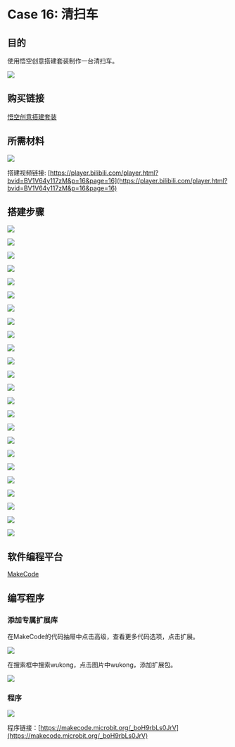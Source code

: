 ﻿# Case 16: 清扫车
## 目的
使用悟空创意搭建套装制作一台清扫车。

![](https://wiki-media-ef.oss-cn-hongkong.aliyuncs.com//images/case-16-01.png)


## 购买链接

[悟空创意搭建套装](https://item.taobao.com/item.htm?id=649813731275&spm=2015.23436601.0.0)

## 所需材料

![](https://wiki-media-ef.oss-cn-hongkong.aliyuncs.com//images/case-16-02.png)


搭建视频链接:
[https://player.bilibili.com/player.html?bvid=BV1V64y117zM&p=16&page=16](https://player.bilibili.com/player.html?bvid=BV1V64y117zM&p=16&page=16)

## 搭建步骤


![](https://wiki-media-ef.oss-cn-hongkong.aliyuncs.com//images/step-case-16-01.png)

![](https://wiki-media-ef.oss-cn-hongkong.aliyuncs.com//images/step-case-16-02.png)

![](https://wiki-media-ef.oss-cn-hongkong.aliyuncs.com//images/step-case-16-03.png)

![](https://wiki-media-ef.oss-cn-hongkong.aliyuncs.com//images/step-case-16-04.png)

![](https://wiki-media-ef.oss-cn-hongkong.aliyuncs.com//images/step-case-16-05.png)

![](https://wiki-media-ef.oss-cn-hongkong.aliyuncs.com//images/step-case-16-06.png)

![](https://wiki-media-ef.oss-cn-hongkong.aliyuncs.com//images/step-case-16-07.png)

![](https://wiki-media-ef.oss-cn-hongkong.aliyuncs.com//images/step-case-16-08.png)

![](https://wiki-media-ef.oss-cn-hongkong.aliyuncs.com//images/step-case-16-09.png)

![](https://wiki-media-ef.oss-cn-hongkong.aliyuncs.com//images/step-case-16-10.png)

![](https://wiki-media-ef.oss-cn-hongkong.aliyuncs.com//images/step-case-16-11.png)

![](https://wiki-media-ef.oss-cn-hongkong.aliyuncs.com//images/step-case-16-12.png)

![](https://wiki-media-ef.oss-cn-hongkong.aliyuncs.com//images/step-case-16-13.png)

![](https://wiki-media-ef.oss-cn-hongkong.aliyuncs.com//images/step-case-16-14.png)

![](https://wiki-media-ef.oss-cn-hongkong.aliyuncs.com//images/step-case-16-15.png)

![](https://wiki-media-ef.oss-cn-hongkong.aliyuncs.com//images/step-case-16-16.png)

![](https://wiki-media-ef.oss-cn-hongkong.aliyuncs.com//images/step-case-16-17.png)

![](https://wiki-media-ef.oss-cn-hongkong.aliyuncs.com//images/step-case-16-18.png)

![](https://wiki-media-ef.oss-cn-hongkong.aliyuncs.com//images/step-case-16-19.png)

![](https://wiki-media-ef.oss-cn-hongkong.aliyuncs.com//images/step-case-16-20.png)

![](https://wiki-media-ef.oss-cn-hongkong.aliyuncs.com//images/step-case-16-21.png)

![](https://wiki-media-ef.oss-cn-hongkong.aliyuncs.com//images/step-case-16-22.png)

![](https://wiki-media-ef.oss-cn-hongkong.aliyuncs.com//images/step-case-16-23.png)

![](https://wiki-media-ef.oss-cn-hongkong.aliyuncs.com//images/step-case-16-24.png)

## 软件编程平台

[MakeCode](https://makecode.microbit.org/)

## 编写程序
### 添加专属扩展库

在MakeCode的代码抽屉中点击高级，查看更多代码选项，点击扩展。

![](https://wiki-media-ef.oss-cn-hongkong.aliyuncs.com//images/case-01-03.png)

在搜索框中搜索wukong，点击图片中wukong，添加扩展包。

![](https://wiki-media-ef.oss-cn-hongkong.aliyuncs.com//images/case-01-04.png)





### 程序

![](https://wiki-media-ef.oss-cn-hongkong.aliyuncs.com//images/case-16-05.png)

程序链接：[https://makecode.microbit.org/_boH9rbLs0JrV](https://makecode.microbit.org/_boH9rbLs0JrV)
